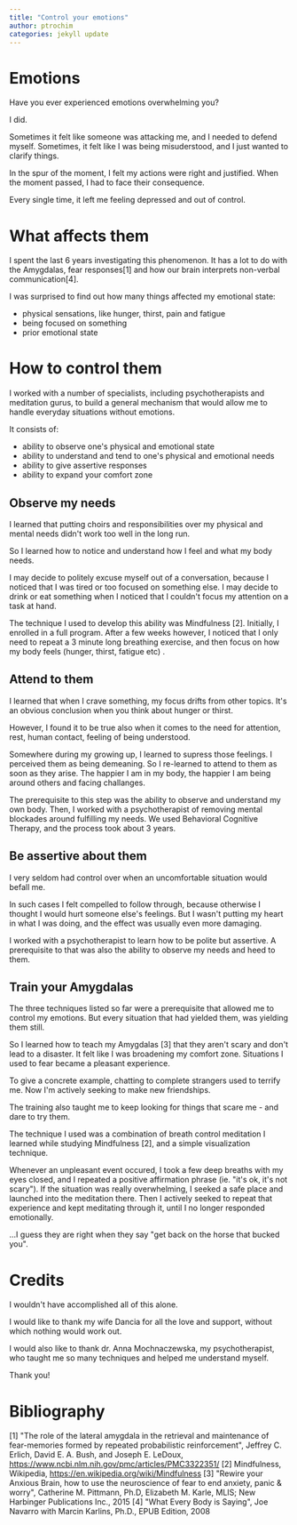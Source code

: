 ```yaml
---
title: "Control your emotions"
author: ptrochim
categories: jekyll update
---
```


# Emotions

Have you ever experienced emotions overwhelming you?

I did. 

Sometimes it felt like someone was attacking me, and I needed to defend myself.
Sometimes, it felt like I was being misuderstood, and I just wanted to clarify things.

In the spur of the moment, I felt my actions were right and justified.
When the moment passed, I had to face their consequence.

Every single time, it left me feeling depressed and out of control.

# What affects them

I spent the last 6 years investigating this phenomenon. It has a lot to do with the Amygdalas, fear responses[1] and how our brain interprets non-verbal communication[4].

I was surprised to find out how many things affected my emotional state:
* physical sensations, like hunger, thirst, pain and fatigue
* being focused on something
* prior emotional state

# How to control them

I worked with a number of specialists, including psychotherapists and meditation gurus, to build a general mechanism that would allow me to handle everyday situations without emotions.

It consists of:
* ability to observe one's physical and emotional state
* ability to understand and tend to one's physical and emotional needs
* ability to give assertive responses
* ability to expand your comfort zone

## Observe my needs

I learned that putting choirs and responsibilities over my physical and mental needs didn't work too well in the long run.

So I learned how to notice and understand how I feel and what my body needs.

I may decide to politely excuse myself out of a conversation, because I noticed that I was tired or too focused on something else.
I may decide to drink or eat something when I noticed that I couldn't focus my attention on a task at hand.

The technique I used to develop this ability was Mindfulness [2].
Initially, I enrolled in a full program. After a few weeks however, I noticed that I only need to repeat a 3 minute long breathing exercise, and then focus on how my body feels (hunger, thirst, fatigue etc)
.

## Attend to them

I learned that when I crave something, my focus drifts from other topics.
It's an obvious conclusion when you think about hunger or thirst. 

However, I found it to be true also when it comes to the need for attention, rest, human contact, feeling of being understood.

Somewhere during my growing up, I learned to supress those feelings. I perceived them as being demeaning. So I re-learned to attend to them as soon as they arise.
The happier I am in my body, the happier I am being around others and facing challanges.

The prerequisite to this step was the ability to observe and understand my own body. Then, I worked with a psychotherapist of removing mental blockades around fulfilling my needs. We used Behavioral Cognitive Therapy, and the process took about 3 years.

## Be assertive about them

I very seldom had control over when an uncomfortable situation would befall me.

In such cases I felt compelled to follow through, because otherwise I thought I would hurt someone else's feelings. But I wasn't putting my heart in what I was doing, and the effect was usually even more damaging.

I worked with a psychotherapist to learn how to be polite but assertive.
A prerequisite to that was also the ability to observe my needs and heed to them.

## Train your Amygdalas

The three techniques listed so far were a prerequisite that allowed me to control my emotions.
But every situation that had yielded them, was yielding them still.

So I learned how to teach my Amygdalas [3] that they aren't scary and don't lead to a disaster.
It felt like I was broadening my comfort zone. Situations I used to fear became a pleasant experience.

To give a concrete example, chatting to complete strangers used to terrify me. Now I'm actively seeking to make new friendships.

The training also taught me to keep looking for things that scare me - and dare to try them.

The technique I used was a combination of breath control meditation I learned while studying Mindfulness [2], and a simple visualization technique.

Whenever an unpleasant event occured, I took a few deep breaths with my eyes closed, and I repeated a positive affirmation phrase (ie. "it's ok, it's not scary"). 
If the situation was really overwhelming, I seeked a safe place and launched into the meditation there. 
Then I actively seeked to repeat that experience and kept meditating through it, until I no longer responded emotionally.

...I guess they are right when they say "get back on the horse that bucked you".

# Credits

I wouldn't have accomplished all of this alone.

I would like to thank my wife Dancia for all the love and support, without which nothing would work out.

I would also like to thank  dr. Anna Mochnaczewska, my psychotherapist, who taught me so many techniques and helped me understand myself.

Thank you!

# Bibliography

[1] "The role of the lateral amygdala in the retrieval and maintenance of fear-memories formed by repeated probabilistic reinforcement", Jeffrey C. Erlich, David E. A. Bush, and Joseph E. LeDoux, https://www.ncbi.nlm.nih.gov/pmc/articles/PMC3322351/
[2] Mindfulness, Wikipedia, https://en.wikipedia.org/wiki/Mindfulness
[3] "Rewire your Anxious Brain, how to use the neuroscience of fear to end anxiety, panic & worry", Catherine M. Pittmann, Ph.D, Elizabeth M. Karle, MLIS; New Harbinger Publications Inc., 2015
[4] "What Every Body is Saying", Joe Navarro with Marcin Karlins, Ph.D., EPUB Edition, 2008